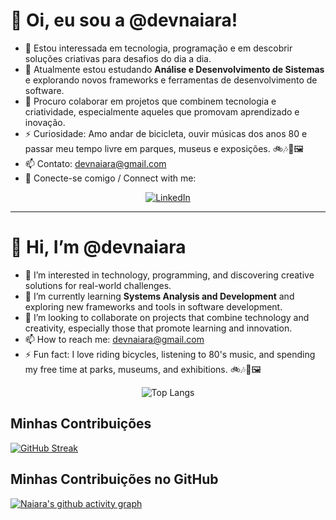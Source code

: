 # 👋 Oi, eu sou a @devnaiara!  

- 👀 Estou interessada em tecnologia, programação e em descobrir soluções criativas para desafios do dia a dia.  
- 🌱 Atualmente estou estudando **Análise e Desenvolvimento de Sistemas** e explorando novos frameworks e ferramentas de desenvolvimento de software.  
- 💞️ Procuro colaborar em projetos que combinem tecnologia e criatividade, especialmente aqueles que promovam aprendizado e inovação.  
- ⚡ Curiosidade: Amo andar de bicicleta, ouvir músicas dos anos 80 e passar meu tempo livre em parques, museus e exposições. 🚲🎶🌳🖼️
- 📫 Contato: devnaiara@gmail.com
- 🔗 Conecte-se comigo / Connect with me:

<div align="center">
  <a href="https://www.linkedin.com/in/naiara-paula-costa/" target="_blank">
    <img src="https://img.shields.io/badge/LinkedIn-0077B5?style=for-the-badge&logo=linkedin&logoColor=white" alt="LinkedIn">
  </a>
</div>

---
# 👋 Hi, I’m @devnaiara  

- 👀 I’m interested in technology, programming, and discovering creative solutions for real-world challenges.  
- 🌱 I’m currently learning **Systems Analysis and Development** and exploring new frameworks and tools in software development.  
- 💞️ I’m looking to collaborate on projects that combine technology and creativity, especially those that promote learning and innovation.  
- 📫 How to reach me: devnaiara@gmail.com
- ⚡ Fun fact: I love riding bicycles, listening to 80's music, and spending my free time at parks, museums, and exhibitions. 🚲🎶🌳🖼️
  
<div align="center">
  <img src="https://github-readme-stats.vercel.app/api/top-langs/?username=devnaiara&layout=compact&theme=radical" alt="Top Langs">
</div>



## Minhas Contribuições
[![GitHub Streak](https://streak-stats.demolab.com?user=devnaiara&theme=radical&hide_border=true)](https://git.io/streak-stats)


## Minhas Contribuições no GitHub
[![Naiara's github activity graph](https://github-readme-activity-graph.vercel.app/graph?username=devnaiara&bg_color=0d1117&color=f7f7f7&line=9e4c98&point=ffffff&area=true&hide_border=true)](https://github.com/ashutosh00710/github-readme-activity-graph)





